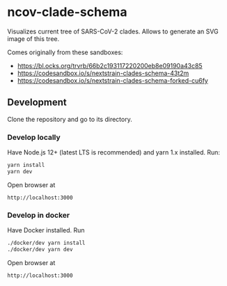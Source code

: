 # ncov-clade-schema

Visualizes current tree of SARS-CoV-2 clades. Allows to generate an SVG image of this tree.

Comes originally from these sandboxes:

 - https://bl.ocks.org/trvrb/66b2c193117220200eb8e09190a43c85
 - https://codesandbox.io/s/nextstrain-clades-schema-43t2m
 - https://codesandbox.io/s/nextstrain-clades-schema-forked-cu6fy


## Development

Clone the repository and go to its directory.

### Develop locally

Have Node.js 12+ (latest LTS is recommended) and yarn 1.x installed. Run:

```bash
yarn install
yarn dev
```

Open browser at 

```
http://localhost:3000
```


### Develop in docker

Have Docker installed. Run

```bash
./docker/dev yarn install
./docker/dev yarn dev
```

Open browser at 

```
http://localhost:3000
```
